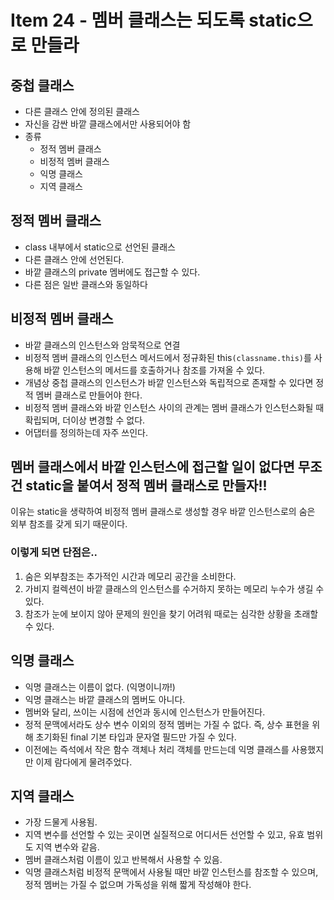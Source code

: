 # Item 24 - 멤버 클래스는 되도록 static으로 만들라

## 중첩 클래스

- 다른 클래스 안에 정의된 클래스
- 자신을 감싼 바깥 클래스에서만 사용되어야 함
- 종류
    - 정적 멤버 클래스
    - 비정적 멤버 클래스
    - 익명 클래스
    - 지역 클래스

## 정적 멤버 클래스

- class 내부에서 static으로 선언된 클래스
- 다른 클래스 안에 선언된다.
- 바깥 클래스의 private 멤버에도 접근할 수 있다.
- 다른 점은 일반 클래스와 동일하다

## 비정적 멤버 클래스

- 바깥 클래스의 인스턴스와 암묵적으로 연결
- 비정적 멤버 클래스의 인스턴스 메서드에서 정규화된 this`(classname.this)`를 사용해 바깥 인스턴스의 메서드를 호출하거나 참조를 가져올 수 있다.
- 개념상 중첩 클래스의 인스턴스가 바깥 인스턴스와 독립적으로 존재할 수 있다면 정적 멤버 클래스로 만들어야 한다.
- 비정적 멤버 클래스와 바깥 인스턴스 사이의 관계는 멤버 클래스가 인스턴스화될 때 확립되며, 더이상 변경할 수 없다.
- 어댑터를 정의하는데 자주 쓰인다.

## 멤버 클래스에서 바깥 인스턴스에 접근할 일이 없다면 무조건 static을 붙여서 정적 멤버 클래스로 만들자!!

이유는 static을 생략하여 비정적 멤버 클래스로 생성할 경우 바깥 인스턴스로의 숨은 외부 참조를 갖게 되기 때문이다.

### 이렇게 되면 단점은..

1. 숨은 외부참조는 추가적인 시간과 메모리 공간을 소비한다.
2. 가비지 컬렉션이 바깥 클래스의 인스턴스를 수거하지 못하는 메모리 누수가 생길 수 있다.
3. 참조가 눈에 보이지 않아 문제의 원인을 찾기 어려워 때로는 심각한 상황을 초래할 수 있다.

## 익명 클래스

- 익명 클래스는 이름이 없다. (익명이니까!)
- 익명 클래스는 바깥 클래스의 멤버도 아니다.
- 멤버와 달리, 쓰이는 시점에 선언과 동시에 인스턴스가 만들어진다.
- 정적 문맥에서라도 상수 변수 이외의 정적 멤버는 가질 수 없다. 즉, 상수 표현을 위해 초기화된 final 기본 타입과 문자열 필드만 가질 수 있다.
- 이전에는 즉석에서 작은 함수 객체나 처리 객체를 만드는데 익명 클래스를 사용했지만 이제 람다에게 물려주었다.

## 지역 클래스

- 가장 드물게 사용됨.
- 지역 변수를 선언할 수 있는 곳이면 실질적으로 어디서든 선언할 수 있고, 유효 범위도 지역 변수와 같음.
- 멤버 클래스처럼 이름이 있고 반복해서 사용할 수 있음.
- 익명 클래스처럼 비정적 문맥에서 사용될 때만 바깥 인스턴스를 참조할 수 있으며, 정적 멤버는 가질 수 없으며 가독성을 위해 짧게 작성해야 한다.

